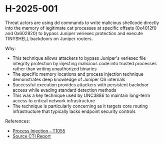# H-2025-001

Threat actors are using dd commands to write malicious shellcode directly into the memory of legitimate cat processes at specific offsets (0x4012f0 and 0x602820) to bypass Juniper veriexec protection and execute TINYSHELL backdoors on Juniper routers.

Why:
- This technique allows attackers to bypass Juniper's veriexec file integrity protection by injecting malicious code into trusted processes rather than writing unauthorized binaries
- The specific memory locations and process injection technique demonstrates deep knowledge of Juniper OS internals
- Successful execution provides attackers with persistent backdoor access while evading standard detection methods
- This was a key technique used by UNC3886 to maintain long-term access to critical network infrastructure
- The technique is particularly concerning as it targets core routing infrastructure that typically lacks endpoint security controls

References:
- [Process Injection - T1055](https://attack.mitre.org/techniques/T1055/)
- [Source CTI Report](https://cloud.google.com/blog/topics/threat-intelligence/china-nexus-espionage-targets-juniper-routers/)